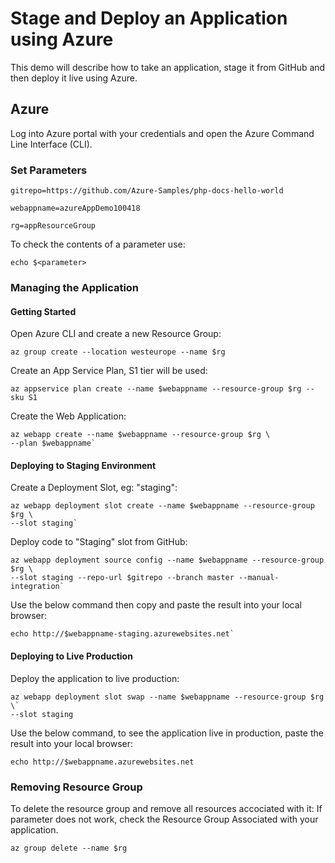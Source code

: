 # Stage and Deploy an Application using Azure

This demo will describe how to take an application, stage it from GitHub and then deploy it live using Azure.

## Azure

Log into Azure portal with your credentials and open the Azure Command Line Interface (CLI).

### Set Parameters

    gitrepo=https://github.com/Azure-Samples/php-docs-hello-world

    webappname=azureAppDemo100418

    rg=appResourceGroup

To check the contents of a parameter use:

    echo $<parameter>

### Managing the Application

#### Getting Started
Open Azure CLI and create a new Resource Group:

    az group create --location westeurope --name $rg

Create an App Service Plan, S1 tier will be used:

    az appservice plan create --name $webappname --resource-group $rg --sku S1

Create the Web Application:

    az webapp create --name $webappname --resource-group $rg \
    --plan $webappname`

#### Deploying to Staging Environment

Create a Deployment Slot, eg: "staging":

    az webapp deployment slot create --name $webappname --resource-group $rg \
    --slot staging`

Deploy code to "Staging" slot from GitHub:  

    az webapp deployment source config --name $webappname --resource-group $rg \
    --slot staging --repo-url $gitrepo --branch master --manual-integration`

Use the below command then copy and paste the result into your local browser:
    
    echo http://$webappname-staging.azurewebsites.net`

#### Deploying to Live Production

Deploy the application to live production:
    
    az webapp deployment slot swap --name $webappname --resource-group $rg \`
    --slot staging

Use the below command, to see the application live in production, paste the result into your local browser:
    
    echo http://$webappname.azurewebsites.net

### Removing Resource Group

To delete the resource group and remove all resources accociated with it:
If parameter does not work, check the Resource Group Associated with your application.
    
    az group delete --name $rg